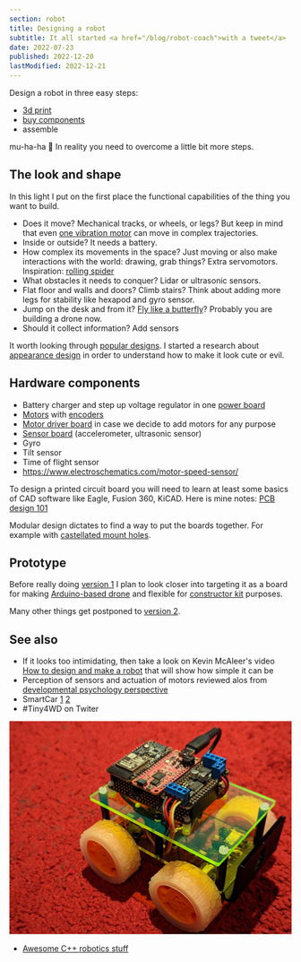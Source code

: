```yaml
---
section: robot
title: Designing a robot
subtitle: It all started <a href="/blog/robot-coach">with a tweet</a>
date: 2022-07-23
published: 2022-12-20
lastModified: 2022-12-21
---
```


Design a robot in three easy steps:

- [3d print](/make/3d-printer-dilemma)
- [buy components](/make/where-to-buy-electronic-components-in-us)
- assemble

mu-ha-ha 🤣 In reality you need to overcome a little bit more steps.


## The look and shape

In this light I put on the first place the functional capabilities of the thing you want to build.

- Does it move? Mechanical tracks, or wheels, or legs? But keep in mind that even [one vibration motor](https://www.mdpi.com/2072-666X/13/8/1184) can move in complex trajectories.
- Inside or outside? It needs a battery.
- How complex its movements in the space? Just moving or also make interactions with the world: drawing, grab things? Extra servomotors. Inspiration: [rolling spider](https://www.youtube.com/watch?v=4z-aT8Wp2YQ)
- What obstacles it needs to conquer? Lidar or ultrasonic sensors. 
- Flat floor and walls and doors? Climb stairs? Think about adding more legs for stability like hexapod and gyro sensor.
- Jump on the desk and from it? [Fly like a butterfly](https://www.science.org/doi/full/10.1126/sciadv.add3788)? Probably you are building a drone now.
- Should it collect information? Add sensors 

It worth looking through [popular designs](/make/robot/encyclopedia). I started a research about [appearance design](/make/robot/appearance-design) in order to understand how to make it look cute or evil.


## Hardware components

- Battery charger and step up voltage regulator in one [power board](/make/robot/power-board)
- [Motors](/make/robot/motors) with [encoders](https://www.pololu.com/product-info-merged/4761)
- [Motor driver board](/make/robot/motor-controller-board) in case we decide to add motors for any purpose
- [Sensor board](/make/robot/sensor-board) (accelerometer, ultrasonic sensor)
- Gyro
- Tilt sensor
- Time of flight sensor
- https://www.electroschematics.com/motor-speed-sensor/

To design a printed circuit board you will need to learn at least some basics of CAD software like Eagle, Fusion 360, KiCAD. Here is mine notes: [PCB design 101](/make/pcb-design-101)

Modular design dictates to find a way to put the boards together. For example with [castellated mount holes](/blog/castellated-vias).


## Prototype

Before really doing [version 1](/make/robot/prototype-1) I plan to look closer into targeting it as a board for making [Arduino-based drone](/make/robot/arduino-drone) and flexible for [constructor kit](/make/robot/constructor) purposes.

Many other things get postponed to [version 2](/make/robot/prototype-2).
 
## See also

- If it looks too intimidating, then take a look on Kevin McAleer's video [How to design and make a robot](https://www.youtube.com/watch?v=lKxJUViQsW8) that will show how simple it can be
- Perception of sensors and actuation of motors reviewed alos from [developmental psychology perspective](/science/developmental-psychology-studies)
- SmartCar [1](https://www.pcbway.com/project/shareproject/Smartcar___Motors_board.html) [2](https://github.com/rosmo-robot/smartcar_shield#platform)
- #Tiny4WD on Twiter

![Tiny4WD](./robot/tiny-4wd.jpg)

- [Awesome C++ robotics stuff](https://github.com/fffaraz/awesome-cpp#robotics)